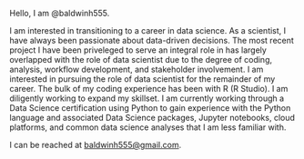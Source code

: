 Hello, I am @baldwinh555.

I am interested in transitioning to a career in data science. As a scientist, I have always been passionate about data-driven decisions. The most recent project I have been priveleged to serve an integral role in has largely overlapped with the role of data scientist due to the degree of coding, analysis, workflow development, and stakeholder involvement. I am interested in pursuing the role of data scientist for the remainder of my career. The bulk of my coding experience has been with R (R Studio). I am diligently working to expand my skillset. I am currently working through a Data Science certification using Python to gain experience with the Python language and associated Data Science packages, Jupyter notebooks, cloud platforms, and common data science analyses that I am less familiar with. 

I can be reached at baldwinh555@gmail.com.
